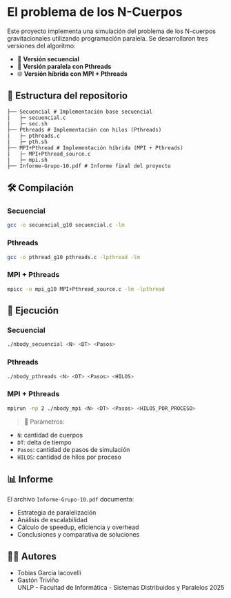 # El problema de los N-Cuerpos

Este proyecto implementa una simulación del problema de los N-cuerpos gravitacionales utilizando programación paralela. Se desarrollaron tres versiones del algoritmo:

- 🧮 **Versión secuencial**
- 🧵 **Versión paralela con Pthreads**
- 🌐 **Versión híbrida con MPI + Pthreads**

## 📁 Estructura del repositorio

```
├── Secuencial # Implementación base secuencial
|   ├─ secuencial.c
|   ├─ sec.sh   
├── Pthreads # Implementación con hilos (Pthreads)
|   ├─ pthreads.c
|   ├─ pth.sh           
├── MPI+Pthread # Implementación híbrida (MPI + Pthreads)
|   ├─ MPI+Pthread_source.c
|   ├─ mpi.sh  
├── Informe-Grupo-10.pdf # Informe final del proyecto
```

## 🛠️ Compilación

### Secuencial
```bash
gcc -o secuencial_g10 secuencial.c -lm
```

### Pthreads
```bash
gcc -o pthread_g10 pthreads.c -lpthread -lm
```

### MPI + Pthreads
```bash
mpicc -o mpi_g10 MPI+Pthread_source.c -lm -lpthread
```

## 🚀 Ejecución

### Secuencial
```bash
./nbody_secuencial <N> <DT> <Pasos>
```

### Pthreads
```bash
./nbody_pthreads <N> <DT> <Pasos> <HILOS>
```

### MPI + Pthreads
```bash
mpirun -np 2 ./nbody_mpi <N> <DT> <Pasos> <HILOS_POR_PROCESO>
```

> 📌 Parámetros:
- `N`: cantidad de cuerpos
- `DT`: delta de tiempo
- `Pasos`: cantidad de pasos de simulación
- `HILOS`: cantidad de hilos por proceso

## 📊 Informe

El archivo `Informe-Grupo-10.pdf` documenta:
- Estrategia de paralelización
- Análisis de escalabilidad
- Cálculo de speedup, eficiencia y overhead
- Conclusiones y comparativa de soluciones

## 👨‍💻 Autores

- Tobias Garcia Iacovelli
- Gastón Triviño  
UNLP - Facultad de Informática - Sistemas Distribuidos y Paralelos 2025